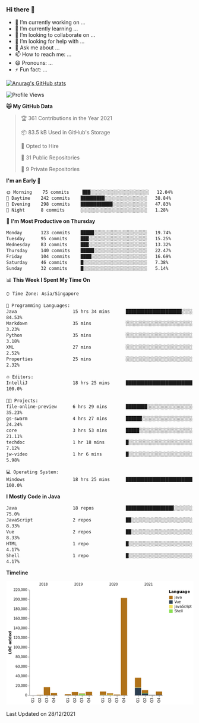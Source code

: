 ### Hi there 👋

- 🔭 I’m currently working on ...
- 🌱 I’m currently learning ...
- 👯 I’m looking to collaborate on ...
- 🤔 I’m looking for help with ...
- 💬 Ask me about ...
- 📫 How to reach me: ...
- 😄 Pronouns: ...
- ⚡ Fun fact: ...

[![Anurag's GitHub stats](https://github-readme-stats.vercel.app/api?username=xiumu2017&show_icons=true&theme=radical)](https://github.com/anuraghazra/github-readme-stats)

<!--
**xiumu2017/xiumu2017** is a ✨ _special_ ✨ repository because its `README.md` (this file) appears on your GitHub profile.

Here are some ideas to get you started:

- 🔭 I’m currently working on ...
- 🌱 I’m currently learning ...
- 👯 I’m looking to collaborate on ...
- 🤔 I’m looking for help with ...
- 💬 Ask me about ...
- 📫 How to reach me: ...
- 😄 Pronouns: ...
- ⚡ Fun fact: ...
-->

<!--START_SECTION:waka-->
![Profile Views](http://img.shields.io/badge/Profile%20Views-0-blue)

**🐱 My GitHub Data** 

> 🏆 361 Contributions in the Year 2021
 > 
> 📦 83.5 kB Used in GitHub's Storage 
 > 
> 💼 Opted to Hire
 > 
> 📜 31 Public Repositories 
 > 
> 🔑 9 Private Repositories  
 > 
**I'm an Early 🐤** 

```text
🌞 Morning    75 commits     ███░░░░░░░░░░░░░░░░░░░░░░   12.04% 
🌆 Daytime    242 commits    █████████░░░░░░░░░░░░░░░░   38.84% 
🌃 Evening    298 commits    ████████████░░░░░░░░░░░░░   47.83% 
🌙 Night      8 commits      ░░░░░░░░░░░░░░░░░░░░░░░░░   1.28%

```
📅 **I'm Most Productive on Thursday** 

```text
Monday       123 commits    █████░░░░░░░░░░░░░░░░░░░░   19.74% 
Tuesday      95 commits     ███░░░░░░░░░░░░░░░░░░░░░░   15.25% 
Wednesday    83 commits     ███░░░░░░░░░░░░░░░░░░░░░░   13.32% 
Thursday     140 commits    █████░░░░░░░░░░░░░░░░░░░░   22.47% 
Friday       104 commits    ████░░░░░░░░░░░░░░░░░░░░░   16.69% 
Saturday     46 commits     █░░░░░░░░░░░░░░░░░░░░░░░░   7.38% 
Sunday       32 commits     █░░░░░░░░░░░░░░░░░░░░░░░░   5.14%

```


📊 **This Week I Spent My Time On** 

```text
⌚︎ Time Zone: Asia/Singapore

💬 Programming Languages: 
Java                     15 hrs 34 mins      █████████████████████░░░░   84.53% 
Markdown                 35 mins             ░░░░░░░░░░░░░░░░░░░░░░░░░   3.23% 
Python                   35 mins             ░░░░░░░░░░░░░░░░░░░░░░░░░   3.18% 
XML                      27 mins             ░░░░░░░░░░░░░░░░░░░░░░░░░   2.52% 
Properties               25 mins             ░░░░░░░░░░░░░░░░░░░░░░░░░   2.32%

🔥 Editors: 
IntelliJ                 18 hrs 25 mins      █████████████████████████   100.0%

🐱‍💻 Projects: 
file-online-preview      6 hrs 29 mins       ████████░░░░░░░░░░░░░░░░░   35.23% 
gs-swarm                 4 hrs 27 mins       ██████░░░░░░░░░░░░░░░░░░░   24.24% 
core                     3 hrs 53 mins       █████░░░░░░░░░░░░░░░░░░░░   21.11% 
techdoc                  1 hr 18 mins        █░░░░░░░░░░░░░░░░░░░░░░░░   7.12% 
jw-video                 1 hr 6 mins         █░░░░░░░░░░░░░░░░░░░░░░░░   5.98%

💻 Operating System: 
Windows                  18 hrs 25 mins      █████████████████████████   100.0%

```

**I Mostly Code in Java** 

```text
Java                     18 repos            ██████████████████░░░░░░░   75.0% 
JavaScript               2 repos             ██░░░░░░░░░░░░░░░░░░░░░░░   8.33% 
Vue                      2 repos             ██░░░░░░░░░░░░░░░░░░░░░░░   8.33% 
HTML                     1 repo              █░░░░░░░░░░░░░░░░░░░░░░░░   4.17% 
Shell                    1 repo              █░░░░░░░░░░░░░░░░░░░░░░░░   4.17%

```


**Timeline**

![Chart not found](https://raw.githubusercontent.com/xiumu2017/xiumu2017/main/charts/bar_graph.png) 


 Last Updated on 28/12/2021
<!--END_SECTION:waka-->
